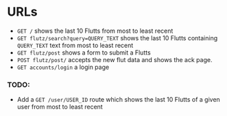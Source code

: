 # URLs

* `GET /` shows the last 10 Flutts from most to least recent
* `GET flutz/search?query=QUERY_TEXT` shows the last 10 Flutts containing `QUERY_TEXT` text from most to least recent
* `GET flutz/post` shows a form to submit a Flutts
* `POST flutz/post/` accepts the new flut data and shows the ack page.
* `GET accounts/login` a login page

### TODO:

* Add a `GET /user/USER_ID` route which shows the last 10 Flutts of a given user from most to least recent

